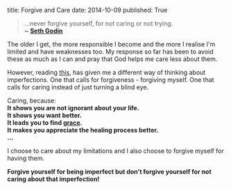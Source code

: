 ﻿title: Forgive and Care
date: 2014-10-09
published: True

> ...never forgive yourself, for not caring or not trying.  
> **~ [Seth Godin](http://sethgodin.typepad.com/ "Seth's Blog")**  

The older I get, the more responsible I become and the more I realise I'm limited and have weaknesses too. My response so far has been to avoid these as much as I can and pray that God helps me care less about them.

However, reading [this](http://sethgodin.typepad.com/seths_blog/2014/09/forgive-yourself.html "Seth's Blog: Forgive yourself"), has given me a different way of thinking about imperfections. One that calls for forgiveness - forgiving myself. One that calls for caring instead of just turning a blind eye.

Caring, because:  
**It shows you are not ignorant about your life.**  
**It shows you want better.**  
**It leads you to find [grace](https://www.biblegateway.com/passage/?search=2+Corinthians+12%3A7-10&version=MSG "2 Corinthians 12:7-10 (The Message)").**  
**It makes you appreciate the healing process better.**  
**...**  

I choose to care about my limitations and I also choose to forgive myself for having them.

**Forgive yourself for being imperfect but don’t forgive yourself for not caring about that imperfection!**
